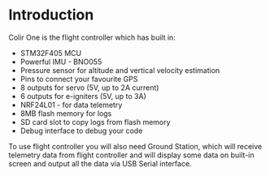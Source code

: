 # Introduction

Colir One is the flight controller which has built in:

* STM32F405 MCU
* Powerful IMU - BNO055
* Pressure sensor for altitude and vertical velocity estimation
* Pins to connect your favourite GPS
* 8 outputs for servo (5V, up to 2A current)
* 6 outputs for e-igniters (5V, up to 3A)
* NRF24L01 - for data telemetry
* 8MB flash memory for logs
* SD card slot to copy logs from flash memory
* Debug interface to debug your code

To use flight controller you will also need Ground Station, which will receive telemetry data from flight controller and will display some data on built-in screen and output all the data via USB Serial interface.